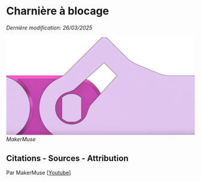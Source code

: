 # Charnière à blocage
_Dernière modification: 26/03/2025_

![Charnière à blocage](./lock.png)
_MakerMuse_

## Citations - Sources - Attribution
Par MakerMuse [[Youtube](https://youtu.be/fbY7xHGaeNM?si=LO138et-QEAfu7oe&t=460)]
